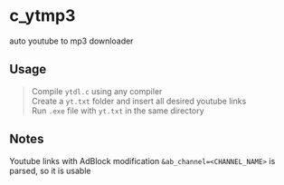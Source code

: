 # c_ytmp3
auto youtube to mp3 downloader

## Usage  
> Compile `ytdl.c` using any compiler  
> Create a `yt.txt` folder and insert all desired youtube links  
> Run `.exe` file with `yt.txt` in the same directory  

## Notes  
Youtube links with AdBlock modification `&ab_channel=<CHANNEL_NAME>` is parsed, so it is usable
